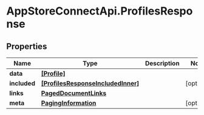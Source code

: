 # AppStoreConnectApi.ProfilesResponse

## Properties

Name | Type | Description | Notes
------------ | ------------- | ------------- | -------------
**data** | [**[Profile]**](Profile.md) |  | 
**included** | [**[ProfilesResponseIncludedInner]**](ProfilesResponseIncludedInner.md) |  | [optional] 
**links** | [**PagedDocumentLinks**](PagedDocumentLinks.md) |  | 
**meta** | [**PagingInformation**](PagingInformation.md) |  | [optional] 


